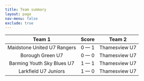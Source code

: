 ```yaml
---
title: Team summary
layout: page
nav-menu: false
exclude: true
---
```




|           Team 1            |    Score    |    Team 2     |
|:---------------------------:|:-----------:|:-------------:|
| Maidstone United U7 Rangers | 0 &mdash; 1 | Thamesview U7 |
|      Borough Green U7       | 0 &mdash; 0 | Thamesview U7 |
| Barming Youth Sky Blues U7  | 1 &mdash; 1 | Thamesview U7 |
|    Larkfield U7 Juniors     | 1 &mdash; 0 | Thamesview U7 |

 <br /><br /><br />